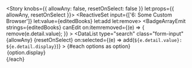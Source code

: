 <script lang="ts">
  import { Story } from 'kitbook';
  // import MultiSelect from '$lib/todo/MultiSelect.svelte';
  import DataList from '$lib/ui/DataList.svelte';
  import BadgeArrayEmit from '$lib/data/BadgeArrayEmit.svelte';
  import ReactiveSet from '$lib/functions/ReactiveSet.svelte';

  let options = [
    { value: 1, display: 'Edge' },
    { value: 2, display: 'Firefox' },
    { value: 3, display: 'Chrome' },
    { value: 4, display: 'Opera' },
    { value: 5, display: 'Safari' },
  ];
</script>

<Story knobs={{ allowAny: false, resetOnSelect: false }} let:props={{ allowAny, resetOnSelect }}>
  <ReactiveSet input={['6: Some Custom Browser']} let:value={editedBooks} let:add let:remove>
    <BadgeArrayEmit
      strings={editedBooks}
      canEdit
      on:itemremoved={(e) => {
        remove(e.detail.value);
      }}
    >
      <span slot="add" />
    </BadgeArrayEmit>
    <DataList
      type="search"
      class="form-input"
      {allowAny}
      {resetOnSelect}
      on:selected={(e) => add(`${e.detail.value}: ${e.detail.display}`)}
    >
      {#each options as option}
        <option data-value={option.value}>{option.display}</option>
      {/each}
    </DataList>
  </ReactiveSet>
</Story>

<!-- <Story height={500}>
  <MultiSelect value={['apple']} placeholder="Select a value">
    {#each ['salt', 'food', 'apple'] as domain}
      <option value={domain}>
        Option # {domain}
      </option>
    {/each}
  </MultiSelect>
</Story> -->
